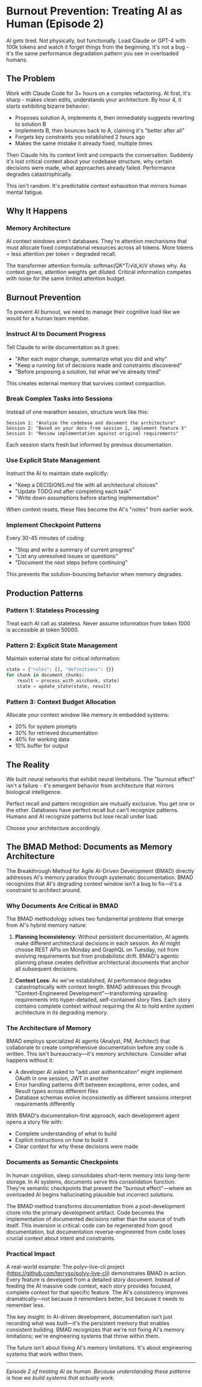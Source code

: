 # Burnout Prevention: Treating AI as Human (Episode 2)

AI gets tired. Not physically, but functionally. Load Claude or GPT-4 with 100k tokens and watch it forget things from the beginning. It's not a bug - it's the same performance degradation pattern you see in overloaded humans.

## The Problem

Work with Claude Code for 3+ hours on a complex refactoring. At first, it's sharp - makes clean edits, understands your architecture. By hour 4, it starts exhibiting bizarre behavior:

- Proposes solution A, implements it, then immediately suggests reverting to solution B
- Implements B, then bounces back to A, claiming it's "better after all"
- Forgets key constraints you established 2 hours ago
- Makes the same mistake it already fixed, multiple times

Then Claude hits its context limit and compacts the conversation. Suddenly it's lost critical context about your codebase structure, why certain decisions were made, what approaches already failed. Performance degrades catastrophically.

This isn't random. It's predictable context exhaustion that mirrors human mental fatigue.

## Why It Happens

### Memory Architecture
AI context windows aren't databases. They're attention mechanisms that must allocate fixed computational resources across all tokens. More tokens = less attention per token = degraded recall.

The transformer attention formula: softmax(QK^T/√d_k)V shows why. As context grows, attention weights get diluted. Critical information competes with noise for the same limited attention budget.

## Burnout Prevention

To prevent AI burnout, we need to manage their cognitive load like we would for a human team member.

### Instruct AI to Document Progress
Tell Claude to write documentation as it goes:
- "After each major change, summarize what you did and why"
- "Keep a running list of decisions made and constraints discovered"
- "Before proposing a solution, list what we've already tried"

This creates external memory that survives context compaction.

### Break Complex Tasks into Sessions
Instead of one marathon session, structure work like this:
```
Session 1: "Analyze the codebase and document the architecture"
Session 2: "Based on your docs from session 1, implement feature X"
Session 3: "Review implementation against original requirements"
```

Each session starts fresh but informed by previous documentation.

### Use Explicit State Management
Instruct the AI to maintain state explicitly:
- "Keep a DECISIONS.md file with all architectural choices"
- "Update TODO.md after completing each task"
- "Write down assumptions before starting implementation"

When context resets, these files become the AI's "notes" from earlier work.

### Implement Checkpoint Patterns
Every 30-45 minutes of coding:
- "Stop and write a summary of current progress"
- "List any unresolved issues or questions"
- "Document the next steps before continuing"

This prevents the solution-bouncing behavior when memory degrades.

## Production Patterns

### Pattern 1: Stateless Processing
Treat each AI call as stateless. Never assume information from token 1000 is accessible at token 50000.

### Pattern 2: Explicit State Management
Maintain external state for critical information:
```python
state = {"rules": [], "definitions": {}}
for chunk in document_chunks:
    result = process_with_ai(chunk, state)
    state = update_state(state, result)
```

### Pattern 3: Context Budget Allocation
Allocate your context window like memory in embedded systems:
- 20% for system prompts
- 30% for retrieved documentation  
- 40% for working data
- 10% buffer for output

## The Reality

We built neural networks that exhibit neural limitations. The "burnout effect" isn't a failure - it's emergent behavior from architecture that mirrors biological intelligence.

Perfect recall and pattern recognition are mutually exclusive. You get one or the other. Databases have perfect recall but can't recognize patterns. Humans and AI recognize patterns but lose recall under load.

Choose your architecture accordingly.

## The BMAD Method: Documents as Memory Architecture

The Breakthrough Method for Agile AI-Driven Development (BMAD) directly addresses AI's memory paradox through systematic documentation. BMAD recognizes that AI's degrading context window isn't a bug to fix—it's a constraint to architect around.

### Why Documents Are Critical in BMAD

The BMAD methodology solves two fundamental problems that emerge from AI's hybrid memory nature:

1. **Planning Inconsistency**: Without persistent documentation, AI agents make different architectural decisions in each session. An AI might choose REST APIs on Monday and GraphQL on Tuesday, not from evolving requirements but from probabilistic drift. BMAD's agentic planning phase creates definitive architectural documents that anchor all subsequent decisions.

2. **Context Loss**: As we've established, AI performance degrades catastrophically with context length. BMAD addresses this through "Context-Engineered Development"—transforming sprawling requirements into hyper-detailed, self-contained story files. Each story contains complete context without requiring the AI to hold entire system architecture in its degrading memory.

### The Architecture of Memory

BMAD employs specialized AI agents (Analyst, PM, Architect) that collaborate to create comprehensive documentation before any code is written. This isn't bureaucracy—it's memory architecture. Consider what happens without it:

- A developer AI asked to "add user authentication" might implement OAuth in one session, JWT in another
- Error handling patterns drift between exceptions, error codes, and Result types across different files
- Database schemas evolve inconsistently as different sessions interpret requirements differently

With BMAD's documentation-first approach, each development agent opens a story file with:
- Complete understanding of what to build
- Explicit instructions on how to build it
- Clear context for why these decisions were made

### Documents as Semantic Checkpoints

In human cognition, sleep consolidates short-term memory into long-term storage. In AI systems, documents serve this consolidation function. They're semantic checkpoints that prevent the "burnout effect"—where an overloaded AI begins hallucinating plausible but incorrect solutions.

The BMAD method transforms documentation from a post-development chore into the primary development artifact. Code becomes the implementation of documented decisions rather than the source of truth itself. This inversion is critical: code can be regenerated from good documentation, but documentation reverse-engineered from code loses crucial context about intent and constraints.

### Practical Impact

A real-world example: The polyv-live-cli project (https://github.com/terryso/polyv-live-cli) demonstrates BMAD in action. Every feature is developed from a detailed story document. Instead of feeding the AI massive code context, each story provides focused, complete context for that specific feature. The AI's consistency improves dramatically—not because it remembers better, but because it needs to remember less.

The key insight: In AI-driven development, documentation isn't just recording what was built—it's the persistent memory that enables consistent building. BMAD recognizes that we're not fixing AI's memory limitations; we're engineering systems that thrive within them.

The future isn't about fixing AI's memory limitations. It's about engineering systems that work within them.

---

*Episode 2 of treating AI as human. Because understanding these patterns is how we build systems that actually work.*